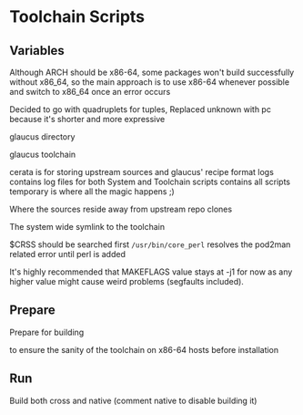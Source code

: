 # Toolchain Scripts

## Variables
Although ARCH should be x86-64, some packages won't build successfully
without x86_64, so the main approach is to use x86-64 whenever possible
and switch to x86_64 once an error occurs

Decided to go with quadruplets for tuples,
Replaced unknown with pc because it's shorter and more expressive

glaucus directory

glaucus toolchain

cerata is for storing upstream sources and glaucus' recipe format
logs contains log files for both System and Toolchain
scripts contains all scripts
temporary is where all the magic happens ;)

Where the sources reside away from upstream repo clones

The system wide symlink to the toolchain

$CRSS should be searched first
`/usr/bin/core_perl` resolves the pod2man related error until perl is added

It's highly recommended that MAKEFLAGS value stays at -j1 for now as any
higher value might cause weird problems (segfaults included). 

## Prepare
Prepare for building

to ensure the sanity of the toolchain on x86-64 hosts before installation

## Run
Build both cross and native (comment native to disable building it)
